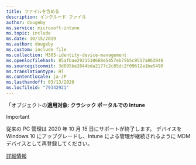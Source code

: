 ```yaml
---
title: ファイルを含める
description: インクルード ファイル
author: dougeby
ms.service: microsoft-intune
ms.topic: include
ms.date: 10/15/2019
ms.author: dougeby
ms.custom: include file
ms.collection: M365-identity-device-management
ms.openlocfilehash: 85afbae2921510688e5457eb75b5c9517a863048
ms.sourcegitcommit: 3d895be2844bda2177c2c85dc2f09612a1be5490
ms.translationtype: HT
ms.contentlocale: ja-JP
ms.lasthandoff: 03/13/2020
ms.locfileid: "79342921"
---
```

「オブジェクトの**適用対象: クラシック ポータルでの Intune**

> [!Important]
> 従来の PC 管理は 2020 年 10 月 15 日にサポートが終了します。 デバイスを Windows 10 にアップグレードし、Intune による管理が継続されるように MDM デバイスとして再登録してください。
>
> [詳細情報](https://go.microsoft.com/fwlink/?linkid=2107122)
